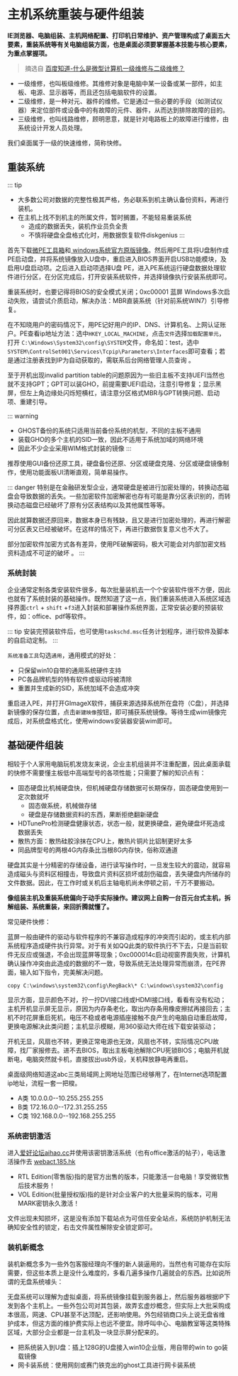 # 主机系统重装与硬件组装

**IE浏览器、电脑组装、主机网络配置、打印机日常维护、资产管理构成了桌面五大要素，重装系统等有关电脑组装方面，也是桌面必须要掌握基本技能与核心要素，为重点掌握项。**

> 摘选自 [百度知道-什么是微型计算机一级维修与二级维修？](https://zhidao.baidu.com/question/649112895716623965.html)
> 
* 一级维修，也叫板级维修。其维修对象是电脑中某一设备或某一部件，如主板、电源、显示器等，而且还包括电脑软件的设置。
* 二级维修，是一种对元、器件的维修。它是通过一些必要的手段（如测试仪器）来定位部件或设备中的有故障的元件、器件，从而达到排除故障的目的。
* 三级维修，也叫线路维修，顾明思意，就是针对电路板上的故障进行维修，由系统设计开发人员处理。

我们桌面属于一级的快速维修，简称快修。
## 重装系统

::: tip
* 大多数公司对数据的完整性极其严格，务必联系到机主确认备份资料，再进行装机。
* 在主机上找不到机主的所属文件，暂时搁置，不能轻易重装系统
    * 造成的数据丢失，装机作业员负全责
    * 不慎将硬盘全盘格式化时，用数据恢复软件diskgenius 
:::

首先下载[微PE工具箱](http://www.wepe.com.cn/)和[ windows系统官方原版镜像](https://msdn.itellyou.cn/)。然后用PE工具将U盘制作成PE启动盘，并将系统镜像放入U盘中，重启进入BIOS界面开启USB功能模块，及启用U盘启动项。之后进入启动项选择U盘 PE，进入PE系统运行硬盘数据处理软件进行分区，在分区完成后，打开安装系统软件，并选择镜像执行安装系统即可。

重装系统时，也要记得将BIOS的安全模式关闭；0xc00001 蓝屏 Windows多次启动失败，请尝试介质启动，解决办法：MBR直装系统（针对前系统WIN7）引导修复。

在不知晓用户的密码情况下，用PE记好用户的IP、DNS、计算机名、上网认证账户。PE查看ip地址方法：选中`HKEY_LOCAL_MACHINE`，点击`文件`选择`加载配置单元`，打开 `C:\Windows\System32\config\SYSTEM`文件，命名如：test，选中`SYSTEM\ControlSet001\Services\Tcpip\Parameters\Interfaces`即可查看；若是通过注册表找到IP为自动获取的，需联系后台网络管理人员查询 。

至于开机出现invalid partition table的问题原因为一些旧主板不支持UEFI当然也就不支持GPT；GPT可以装GHO，前提需要UEFI启动，注意引导修复；显示黑屏，但左上角边缘处闪烁短横杠，请注意分区格式MBR与GPT转换问题、启动项、重建引导。

::: warning
* GHOST备份的系统只适用当前备份系统的机型，不同的主板不通用
* 装载GHO的多个主机的SID一致，因此不适用于系统加域的网络环境
* 因此不少企业采用WIM格式封装的镜像
:::

推荐使用GUI备份还原工具，硬盘备份还原、分区或硬盘克隆、分区或硬盘镜像制作，使用功能面板UI清晰直观，简单易操作。

::: danger
特别是在金融研发型企业，通常硬盘是被进行加密处理的，转换动态磁盘会导致数据的丢失。一些加密软件加密解密也存有可能是靠分区表识别的，而转换动态磁盘已经破坏了原有分区表结构以及其他属性等等。

因此就算数据还原回来，数据本身已有残缺，且又是进行加密处理的，再进行解密可分区表又已经被破坏。在这样的情况下，再进行数据恢复意义也不大了。

部分加密软件加密方式各有差异，使用PE破解密码，极大可能会对内部加密文档资料造成不可逆的破坏 。
:::


### 系统封装

企业通常定制各类安装软件很多，每次批量装机去一个个安装软件很不方便，因此也就有了系统封装的基础操作。既然知道了这一点，我们重装系统进入系统区域选择界面`ctrl` + `shift` +`f3`进入封装和部署操作系统界面，正常安装必要的预装软件，如：office、pdf等软件。

::: tip
安装完预装软件后，也可使用`taskschd.msc`任务计划程序，进行软件及脚本的自启动定制。
:::

`系统准备工具`勾选`通用`，通用模式的好处：

* 只保留win10自带的通用系统硬件支持
* PC各品牌机型的特有软件或驱动将被清除
* 重置并生成新的SID，系统加域不会造成冲突

重启进入PE，并打开GImageX软件，捕获来源选择系统所在盘符（C盘），并选择新镜像的保存位置，点击`新建映像`按钮，即可捕获系统镜像。等待生成wim镜像完成后，对系统盘格式化，使用windows安装器安装wim即可。

## 基础硬件组装

相较于个人家用电脑玩机发烧友来说，企业主机组装并不注重配置，因此桌面承载的快修不需要懂主板低中高端型号的各项性能；只需要了解的知识点有：

* 固态硬盘比机械硬盘快，但机械硬盘存储数据可长期保存，固态硬盘使用到一定次数就坏
	* 固态做系统，机械做存储
	* 硬盘是存储数据资料的东西，果断拒绝翻新硬盘
* HDTunePro检测硬盘健康状态，状态一般，就更换硬盘，避免硬盘坏死造成数据丢失
* 散热方面：散热硅胶涂抹在CPU上，散热片铜片比铝制更好太多
* 同品牌型号的两根4G内存条比当根8G内存快，俗称双通道 

硬盘其实是十分精密的存储设备，进行读写操作时，一旦发生较大的震动，就容易造成磁头与资料区相撞击，导致盘片资料区损坏或刮伤磁盘，丢失硬盘内所储存的文件数据。因此，在工作时或关机后主轴电机尚未停顿之前，千万不要搬动。

**像组装主机及重装系统偏向于动手实际操作。建议网上自购一台百元台式主机，拆解组装、系统重装，来回折腾就懂了。**

常见硬件快修：

蓝屏一般由硬件的驱动与软件程序的不兼容造成程序的冲突而引起的，或主机内部系统程序造成硬件执行异常。对于有关如QQ此类的软件执行不下去，只是当前软件无反应或强退，不会出现蓝屏等现象；0xc000014c启动视窗界面失败，计算机确认操作冲突由此造成的数据的不一致，导致系统无法处理异常而崩溃，在PE界面，输入如下指令，完美解决问题。

```text
copy C:\windows\system32\config\RegBack\* C:\windows\system32\config
```

显示方面，显示颜色不对，拧一拧DVI接口线或HDMI接口线，看看有没有松动；主机开机显示屏无显示，原因为内存条老化，取出内存条用橡皮擦拭再接回去；主机不时花屏重启死机，电压不稳或者电源插座接触不良产生的电脑自动重启故障，更换电源解决此类问题；主机显示模糊，用360驱动大师在线下载安装驱动；

开机无显，风扇也不转，更换正常电源也无效，风扇也不转，实际情况CPU故障，找厂家报修去。进不去BIOS，取出主板电池解除CPU死锁BIOS；电脑开机就断电，电脑突然就卡机，直接拔出usb外设，关机释放静电再重启。

桌面级网络知道这abc三类局域网上网地址范围已经够用了，在Internet选项配置ip地址，流程一套一把梭。

* A类 10.0.0.0--10.255.255.255 
* B类 172.16.0.0--172.31.255.255 
* C类 192.168.0.0--192.168.255.255

### 系统密钥激活

进入[爱好论坛aihao.cc](https://www.aihao.cc/)并使用该密钥激活系统（也有office激活的帖子），电话激活操作去 [webact.185.hk](https://webact.185.hk)

* RTL Edition(零售版)指的是官方出售的版本，只能激活一台电脑！享受微软售后技术服务！
* VOL Edition(批量授权版)指的是针对企业客户的大批量采购的版本，可用MARK密钥永久激活！

文件出现未知损坏，这是没有添加下载站点为可信任安全站点，系统防护机制无法确知安全性的锁定，右击文件属性解除安全锁定即可。

### 装机新概念

装机新概念多为一些外包客服经理向不懂的新人装逼用的，当然也有可能存在实际需要，但这些本质上是没什么难度的，多看几遍多操作几遍就会的东西。比如说所谓的无盘系统噱头：

无盘系统可以理解为虚拟桌面，将系统镜像挂载到服务器上，然后服务器根据IP下发到各个主机上。一些外包公司对其包装，故弄玄虚炒概念，但实际上大批采购成本很高，网速、CPU甚至不达顶配，还影响使用。外包经销商口头上说无盘省维护成本，但这方面的维护费实际上也远不便宜。除呼叫中心、电脑教室等这类特殊区域，大部分企业都是一台主机及一块显示屏分配来的。

* 把系统装入到U盘：插上128G的U盘接入win10企业版，用自带的win to go装载镜像 
* 网卡装系统：使用网刻或赛门铁克出的ghost工具进行网卡装系统

